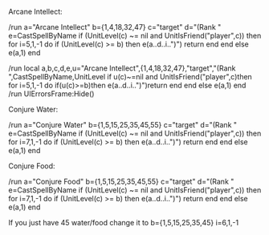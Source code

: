 Arcane Intellect:

/run a="Arcane Intellect" b={1,4,18,32,47} c="target" d="(Rank " e=CastSpellByName if (UnitLevel(c) ~= nil and UnitIsFriend("player",c)) then for i=5,1,-1 do if (UnitLevel(c) >= b) then e(a..d..i..")") return end end else e(a,1) end

 

/run local a,b,c,d,e,u="Arcane Intellect",{1,4,18,32,47},"target","(Rank ",CastSpellByName,UnitLevel if u(c)~=nil and UnitIsFriend("player",c)then for i=5,1,-1 do if(u(c)>=b)then e(a..d..i..")")return end end else e(a,1) end
/run UIErrorsFrame:Hide()

 


Conjure Water:

/run a="Conjure Water" b={1,5,15,25,35,45,55} c="target" d="(Rank " e=CastSpellByName if (UnitLevel(c) ~= nil and UnitIsFriend("player",c)) then for i=7,1,-1 do if (UnitLevel(c) >= b) then e(a..d..i..")") return end end else e(a,1) end



Conjure Food:

/run a="Conjure Food" b={1,5,15,25,35,45,55} c="target" d="(Rank " e=CastSpellByName if (UnitLevel(c) ~= nil and UnitIsFriend("player",c)) then for i=7,1,-1 do if (UnitLevel(c) >= b) then e(a..d..i..")") return end end else e(a,1) end



If you just have 45 water/food change it to
b={1,5,15,25,35,45}
i=6,1,-1